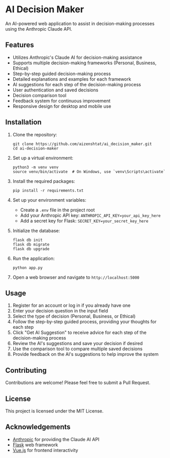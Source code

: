 # AI Decision Maker

An AI-powered web application to assist in decision-making processes using the Anthropic Claude API.

## Features

- Utilizes Anthropic's Claude AI for decision-making assistance
- Supports multiple decision-making frameworks (Personal, Business, Ethical)
- Step-by-step guided decision-making process
- Detailed explanations and examples for each framework
- AI suggestions for each step of the decision-making process
- User authentication and saved decisions
- Decision comparison tool
- Feedback system for continuous improvement
- Responsive design for desktop and mobile use

## Installation

1. Clone the repository:
   ```
   git clone https://github.com/aizenshtat/ai_decision_maker.git
   cd ai-decision-maker
   ```

2. Set up a virtual environment:
   ```
   python3 -m venv venv
   source venv/bin/activate  # On Windows, use `venv\Scripts\activate`
   ```

3. Install the required packages:
   ```
   pip install -r requirements.txt
   ```

4. Set up your environment variables:
   - Create a `.env` file in the project root
   - Add your Anthropic API key: `ANTHROPIC_API_KEY=your_api_key_here`
   - Add a secret key for Flask: `SECRET_KEY=your_secret_key_here`

5. Initialize the database:
   ```
   flask db init
   flask db migrate
   flask db upgrade
   ```

6. Run the application:
   ```
   python app.py
   ```

7. Open a web browser and navigate to `http://localhost:5000`

## Usage

1. Register for an account or log in if you already have one
2. Enter your decision question in the input field
3. Select the type of decision (Personal, Business, or Ethical)
4. Follow the step-by-step guided process, providing your thoughts for each step
5. Click "Get AI Suggestion" to receive advice for each step of the decision-making process
6. Review the AI's suggestions and save your decision if desired
7. Use the comparison tool to compare multiple saved decisions
8. Provide feedback on the AI's suggestions to help improve the system

## Contributing

Contributions are welcome! Please feel free to submit a Pull Request.

## License

This project is licensed under the MIT License.

## Acknowledgements

- [Anthropic](https://www.anthropic.com) for providing the Claude AI API
- [Flask](https://flask.palletsprojects.com/) web framework
- [Vue.js](https://vuejs.org/) for frontend interactivity
